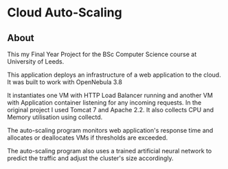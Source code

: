 # Cloud Auto-Scaling

## About
This my Final Year Project for the BSc Computer Science course at University of Leeds.

This application deploys an infrastructure of a web application to the cloud. It was built
to work with OpenNebula 3.8

It instantiates one VM with HTTP Load Balancer running and another VM with Application container
listening for any incoming requests. In the original project I used Tomcat 7 and Apache 2.2.
It also collects CPU and Memory utilisation using collectd.

The auto-scaling program monitors web application's response time and allocates or deallocates VMs
if thresholds are exceeded.

The auto-scaling program also uses a trained artificial neural network to predict the traffic
and adjust the cluster's size accordingly.
